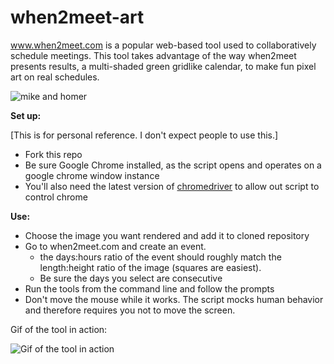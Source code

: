 # when2meet-art

www.when2meet.com is a popular web-based tool used to collaboratively schedule meetings. This tool takes advantage of the way when2meet presents results, a multi-shaded green gridlike calendar, to make fun pixel art on real schedules.


![mike and homer](https://i.imgur.com/XryMC38.png)

**Set up:**

[This is for personal reference. I don't expect people to use this.]

- Fork this repo
- Be sure Google Chrome installed, as the script opens and operates on a google chrome window instance
- You'll also need the latest version of [chromedriver](https://chromedriver.chromium.org/) to allow out script to control chrome

**Use:**
- Choose the image you want rendered and add it to cloned repository
- Go to when2meet.com and create an event. 
	- the days:hours ratio of the event should roughly match the length:height ratio of the image (squares are easiest). 
	- Be sure the days you select are consecutive 
- Run the tools from the command line and follow the prompts
- Don't move the mouse while it works. The script mocks human behavior and therefore requires you not to move the screen.

Gif of the tool in action:

![Gif of the tool in action](https://media.giphy.com/media/ZZScL3dNZOi3EZrogb/giphy.gif)

